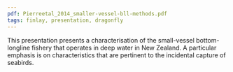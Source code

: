 ```yaml
---
pdf: Pierreetal_2014_smaller-vessel-bll-methods.pdf
tags: finlay, presentation, dragonfly
---
```

This presentation presents a characterisation of the small-vessel bottom-longline fishery that operates in deep water in New Zealand.  A particular emphasis is on characteristics that are pertinent to the incidental capture of seabirds. 
